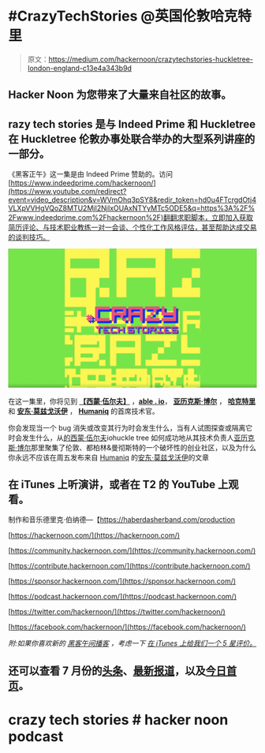 # #CrazyTechStories @英国伦敦哈克特里

> 原文：<https://medium.com/hackernoon/crazytechstories-huckletree-london-england-c13e4a343b9d>

## Hacker Noon 为您带来了大量来自社区的故事。

## razy tech stories 是与 Indeed Prime 和 Huckletree 在 Huckletree 伦敦办事处联合举办的大型系列讲座的一部分。

《黑客正午》这一集是由 Indeed Prime 赞助的。访问[https://www.indeedprime.com/hackernoon/](https://www.youtube.com/redirect?event=video_description&v=WVmOhq3pSY8&redir_token=hd0u4FTcrgdOtj4VLXpVVHgVQoZ8MTU2MjI2NjIxOUAxNTYyMTc5ODE5&q=https%3A%2F%2Fwww.indeedprime.com%2Fhackernoon%2F)翻翻求职脚本，立即加入获取简历评论、与技术职业教练一对一会谈、个性化工作风格评估，甚至帮助达成交易的谈判技巧。

![](img/dc7687e0ba3dca970be298c0bf78df40.png)

在这一集里，你将见到 [**【西蒙·伍尔夫】**](http://simonwoolf.net/) ，[**able . io**](https://www.ably.io/)， [**亚历克斯·博尔**](https://twitter.com/alexanderbor) ， [**哈克特里**](https://www.huckletree.com/) 和 [**安东·莫兹戈沃伊**](https://mozgovoy.me/) ， [**Humaniq**](https://humaniq.com/) 的首席技术官。

你会发现当一个 bug 消失或改变其行为时会发生什么，当有人试图探查或隔离它时会发生什么，从[的](https://www.ably.io/)[西蒙·伍尔夫](http://simonwoolf.net/)iohuckle tree 如何成功地从其技术负责人[亚历克斯·博尔](https://twitter.com/alexanderbor)那里聚集了伦敦、都柏林&曼彻斯特的一个破坏性的创业社区，以及为什么你永远不应该在周五发布来自 [Humaniq](https://humaniq.com/) 的[安东·莫兹戈沃伊](https://mozgovoy.me/)的文章

## 在 iTunes 上听演讲，或者在 T2 的 YouTube 上观看。

制作和音乐德里克·伯纳德—【https://haberdasherband.com/production 

[https://hackernoon.com/](https://hackernoon.com/)

[https://community.hackernoon.com/](https://community.hackernoon.com/)

[https://contribute.hackernoon.com/](https://contribute.hackernoon.com/)

[https://sponsor.hackernoon.com/](https://sponsor.hackernoon.com/)

[https://podcast.hackernoon.com/](https://podcast.hackernoon.com/)

[https://twitter.com/hackernoon/](https://twitter.com/hackernoon/)

[https://facebook.com/hackernoon/](https://facebook.com/hackernoon/)

*附:如果你喜欢新的* [*黑客午间播客*](http://podcast.hackernoon.com/) *，考虑一下* [*在 iTunes 上给我们一个 5 星评价。*](https://itunes.apple.com/us/podcast/the-hacker-noon-podcast/id1436233955?mt=2)

## 还可以查看 7 月份的[头条](https://hackernoon.com/archive/2019/07)、[最新报道](https://hackernoon.com/latest-tech-stories/home)，以及[今日首页](http://hackernoon.com/)。

# crazy tech stories # hacker noon podcast